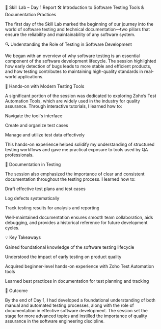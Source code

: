 📘 Skill Lab – Day 1 Report
🛠 Introduction to Software Testing Tools & Documentation Practices

The first day of the Skill Lab marked the beginning of our journey into the world of software testing and technical documentation—two pillars that ensure the reliability and maintainability of any software system.

🔍 Understanding the Role of Testing in Software Development

We began with an overview of why software testing is an essential component of the software development lifecycle. The session highlighted how early detection of bugs leads to more stable and efficient products, and how testing contributes to maintaining high-quality standards in real-world applications.

🧪 Hands-on with Modern Testing Tools

A significant portion of the session was dedicated to exploring Zoho’s Test Automation Tools, which are widely used in the industry for quality assurance. Through interactive tutorials, I learned how to:

Navigate the tool's interface

Create and organize test cases

Manage and utilize test data effectively

This hands-on experience helped solidify my understanding of structured testing workflows and gave me practical exposure to tools used by QA professionals.

📝 Documentation in Testing

The session also emphasized the importance of clear and consistent documentation throughout the testing process. I learned how to:

Draft effective test plans and test cases

Log defects systematically

Track testing results for analysis and reporting

Well-maintained documentation ensures smooth team collaboration, aids debugging, and provides a historical reference for future development cycles.

💡 Key Takeaways

Gained foundational knowledge of the software testing lifecycle

Understood the impact of early testing on product quality

Acquired beginner-level hands-on experience with Zoho Test Automation tools

Learned best practices in documentation for test planning and tracking

🎯 Outcome

By the end of Day 1, I had developed a foundational understanding of both manual and automated testing processes, along with the role of documentation in effective software development. The session set the stage for more advanced topics and instilled the importance of quality assurance in the software engineering discipline.